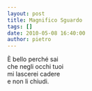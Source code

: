 ```yaml
---
layout: post
title: Magnifico Sguardo
tags: []
date: 2010-05-08 16:40:00
author: pietro
---
```

È bello perché sai<br/>che negli occhi tuoi<br/>mi lascerei cadere<br/>e non li chiudi.
